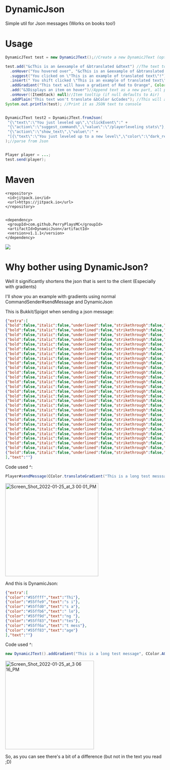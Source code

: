 # DynamicJson
Simple util for Json messages (Works on books too!)
 
  
 

 
 

# Usage
```java
DynamicJText test = new DynamicJText();//Create a new DynamicJText (optional args [String, DynamicJPart, nothing])

test.add("&cThis is an &eexample of &btranslated &dtext") //The text to display
  .onHover("You hovered over", "&cThis is an &eexample of &btranslated &dtext&r!") //Hover over the text to show this
  .suggest("You clicked on \"This is an example of translated text\"!") //Click this to set the text in your chatbar to this
  .insert(" You shift clicked \"This is an example of translated text\"!")//Shift + Click the text and it will append this to the end of your chatbar
  .addGradient("This text will have a gradient of Red to Orange", Color.RED, Color.ORANGE)
  .add("&3Displays an item on hover")//Append text as a new part, all previous click & hover events are cleared
  .onHover((ItemStack) null)//Item tooltip (if null defaults to Air)
  .addPlain("This text won't translate &bColor &cCodes"); //This will append plain text, meaning it won't translate &<code>'s
System.out.println(test); //Print it as JSON text to console


DynamicJText test2 = DynamicJText.fromJson(
 "{\"text\":\"You just leveled up\",\"clickEvent\":" +
 "{\"action\":\"suggest_command\",\"value\":\"/playerleveling stats\"},\"hoverEvent\":" +
 "{\"action\":\"show_text\",\"value\":" +
 "[{\"text\":\"You just leveled up to a new level\",\"color\":\"dark_red\"}]}}"
);//parse from Json


Player player = ...;
test.send(player);
```

# Maven
```maven
<repository>
 <id>jitpack.io</id>
 <url>https://jitpack.io</url>
</repository>
 
 
<dependency>
 <groupId>com.github.PerryPlaysMC</groupId>
 <artifactId>DynamicJson</artifactId>
 <version>v1.1.1</version>
</dependency>
```
[![](https://jitpack.io/v/PerryPlaysMC/DynamicJson.svg)](https://jitpack.io/#PerryPlaysMC/DynamicJson)

# Why bother using DynamicJson?


Well it significantly shortens the json that is sent to the client (Especially with gradients)

I'll show you an example with gradients using normal CommandSender#sendMessage and DynamicJson


This is Bukkit/Spigot when sending a json message:
```json
{"extra":[
{"bold":false,"italic":false,"underlined":false,"strikethrough":false,"obfuscated":false,"color":"#55FFFF","text":"T"},
{"bold":false,"italic":false,"underlined":false,"strikethrough":false,"obfuscated":false,"color":"#55FEFA","text":"h"},
{"bold":false,"italic":false,"underlined":false,"strikethrough":false,"obfuscated":false,"color":"#54FFF2","text":"i"},
{"bold":false,"italic":false,"underlined":false,"strikethrough":false,"obfuscated":false,"color":"#55FFEA","text":"s"},
{"bold":false,"italic":false,"underlined":false,"strikethrough":false,"obfuscated":false,"color":"#54FFE2","text":" "},
{"bold":false,"italic":false,"underlined":false,"strikethrough":false,"obfuscated":false,"color":"#55FEDA","text":"i"},
{"bold":false,"italic":false,"underlined":false,"strikethrough":false,"obfuscated":false,"color":"#55FFD2","text":"s"},
{"bold":false,"italic":false,"underlined":false,"strikethrough":false,"obfuscated":false,"color":"#55FFCA","text":" "},
{"bold":false,"italic":false,"underlined":false,"strikethrough":false,"obfuscated":false,"color":"#55FFC2","text":"a"},
{"bold":false,"italic":false,"underlined":false,"strikethrough":false,"obfuscated":false,"color":"#55FFBA","text":" "},
{"bold":false,"italic":false,"underlined":false,"strikethrough":false,"obfuscated":false,"color":"#55FFB2","text":"l"},
{"bold":false,"italic":false,"underlined":false,"strikethrough":false,"obfuscated":false,"color":"#55FFAA","text":"o"},
{"bold":false,"italic":false,"underlined":false,"strikethrough":false,"obfuscated":false,"color":"#55FFA5","text":"n"},
{"bold":false,"italic":false,"underlined":false,"strikethrough":false,"obfuscated":false,"color":"#55FF9D","text":"g"},
{"bold":false,"italic":false,"underlined":false,"strikethrough":false,"obfuscated":false,"color":"#55FF95","text":" "},
{"bold":false,"italic":false,"underlined":false,"strikethrough":false,"obfuscated":false,"color":"#55FF8D","text":"t"},
{"bold":false,"italic":false,"underlined":false,"strikethrough":false,"obfuscated":false,"color":"#55FF85","text":"e"},
{"bold":false,"italic":false,"underlined":false,"strikethrough":false,"obfuscated":false,"color":"#55FF7D","text":"s"},
{"bold":false,"italic":false,"underlined":false,"strikethrough":false,"obfuscated":false,"color":"#55FF75","text":"t"},
{"bold":false,"italic":false,"underlined":false,"strikethrough":false,"obfuscated":false,"color":"#55FF6D","text":" "},
{"bold":false,"italic":false,"underlined":false,"strikethrough":false,"obfuscated":false,"color":"#55FF65","text":"m"},
{"bold":false,"italic":false,"underlined":false,"strikethrough":false,"obfuscated":false,"color":"#55FF5D","text":"e"},
{"bold":false,"italic":false,"underlined":false,"strikethrough":false,"obfuscated":false,"color":"#55FF5D","text":"s"},
{"bold":false,"italic":false,"underlined":false,"strikethrough":false,"obfuscated":false,"color":"#55FF65","text":"s"},
{"bold":false,"italic":false,"underlined":false,"strikethrough":false,"obfuscated":false,"color":"#55FF6D","text":"s"},
{"bold":false,"italic":false,"underlined":false,"strikethrough":false,"obfuscated":false,"color":"#55FF75","text":"a"},
{"bold":false,"italic":false,"underlined":false,"strikethrough":false,"obfuscated":false,"color":"#55FF7D","text":"g"},
{"bold":false,"italic":false,"underlined":false,"strikethrough":false,"obfuscated":false,"color":"#55FF85","text":"e"}
],"text":""}
```
Code used ^:
```java
Player#sendMessage(CColor.translateGradient("This is a long test messsage", CColor.AQUA, CColor.GREEN));
```
<img width="294" alt="Screen_Shot_2022-01-25_at_3 00 01_PM" src="https://user-images.githubusercontent.com/25993701/151052554-abee4fba-c0e6-4663-929a-1851e37bc14c.png">



And this is DynamicJson:
```json
{"extra":[
{"color":"#55ffff","text":"Thi"},
{"color":"#55ffe9","text":"s i"},
{"color":"#55ffd0","text":"s a"},
{"color":"#55ffb6","text":" lo"},
{"color":"#55ff9d","text":"ng "},
{"color":"#55ff83","text":"tes"},
{"color":"#55ff6a","text":"t mess"},
{"color":"#55ff83","text":"age"}
],"text":""}
```
Code used ^:
```java
new DynamicJText().addGradient("This is a long test message", CColor.AQUA, CColor.GREEN).send(<player>);
```
<img width="280" alt="Screen_Shot_2022-01-25_at_3 06 16_PM" src="https://user-images.githubusercontent.com/25993701/151052660-63d8b801-d8f9-4fb0-a8be-b1d003f6a619.png">

So, as you can see there's a bit of a difference (but not in the text you read ;D)
